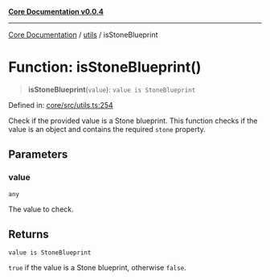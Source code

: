 [**Core Documentation v0.0.4**](../../README.md)

***

[Core Documentation](../../modules.md) / [utils](../README.md) / isStoneBlueprint

# Function: isStoneBlueprint()

> **isStoneBlueprint**(`value`): `value is StoneBlueprint`

Defined in: [core/src/utils.ts:254](https://github.com/stonemjs/core/blob/93efe04ef1a71ad6f49c3b315da54d45ace50f23/src/utils.ts#L254)

Check if the provided value is a Stone blueprint.
This function checks if the value is an object and contains the required `stone` property.

## Parameters

### value

`any`

The value to check.

## Returns

`value is StoneBlueprint`

`true` if the value is a Stone blueprint, otherwise `false`.
